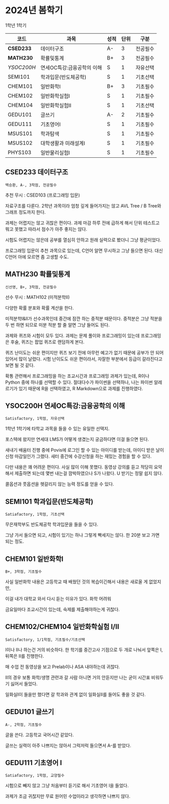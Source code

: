 # 2024년 봄학기
1학년 1학기

| 코드 | 과목 | 성적 | 단위 | 구분 |
| --- | --- | --- | --- | --- |
| **CSED233** | 데이터구조 | A- | 3 | 전공필수 |
| **MATH230** | 확률및통계 | B+ | 3 | 전공필수 |
| *YSOC200H* | 연세OC특강:금융공학의 이해 | S | 1 | 자유선택 |
| SEMI101 | 학과입문(반도체공학) | S | 1 | 기초선택 |
| CHEM101 | 일반화학I | B+ | 3 | 기초필수 |
| CHEM102 | 일반화학실험I | S | 1 | 기초필수 |
| CHEM104 | 일반화학실험II | S | 1 | 기초선택 |
| GEDU101 | 글쓰기 | A- | 2 | 기초필수 |
| GEDU111 | 기초영어I | S | 1 | 기초필수 |
| MSUS101 | 학과탐색 | S | 1 | 기초필수 |
| MSUS102 | 대학생활과 미래설계I | S | 1 | 기초필수 |
| PHYS103 | 일반물리실험I | S | 1 | 기초필수 |

## CSED233 데이터구조
`백승환, A-, 3학점, 전공필수`

추천 무시 : CSED103 (프로그래밍 입문)

자료구조를 다룬다. 2학년 과목이라 엄청 깊게 들어가지는 않고 AVL Tree / B Tree와 그래프 정도까지 한다.

과제는 어렵지는 않고 귀찮은 편이다. 과제 마감 하루 전에 급하게 해서 단위 테스트고 뭐고 못했고 따라서 점수가 아주 좋지는 않다.

시험도 어렵지는 않은데 공부를 열심히 안하고 원래 실력으로 봤더니 그냥 평균이었다.

프로그래밍 입문이 추천 과목으로 있는데, C언어 알면 무시하고 그냥 들으면 된다. 대신 C언어 아에 모르면 좀 고생할 수도.

## MATH230 확률및통계
`신선영, B+, 3학점, 전공필수`

선수 무시 : MATH102 (미적분학II)

다양한 확률 분포와 확률 계산을 한다.

미적분학I&II가 선수과목인데 중간에 잠깐 하는 중적분 때문이다. 중적분은 그냥 적분을 두 번 하면 되므로 미분 적분 할 줄 알면 그냥 들어도 된다.

과제와 퀴즈와 시험이 모두 있다. 과제는 문제 풀이와 프로그래밍이 있는데 프로그래밍은 후술, 퀴즈는 팝업 퀴즈로 랜덤하게 본다.

퀴즈 난이도는 쉬운 편이지만 퀴즈 보기 전에 아무런 예고가 없기 때문에 공부가 안 되어 있어서 많이 날렸다. 시험 난이도도 쉬운 편이라서,
자잘한 부분에서 등급이 갈라진다고 보면 될 것 같다.

확통 관련해서 프로그래밍을 하는 조교시간과 프로그래밍 과제가 있는데, R이나 Python 중에 하나를 선택할 수 있다. 절대다수가 파이썬을 선택하나,
나는 파이썬 알레르기가 있기 때문에 R을 선택하였고, R Markdown으로 과제를 진행하였다.

## YSOC200H 연세OC특강:금융공학의 이해
`Satisfactory, 1학점, 자유선택`

1학년 1학기에 타학교 과목을 들을 수 있는 유일한 선택지.

포스텍에 왔지만 연세대 LMS가 어떻게 생겼는지 궁금하다면 이걸 들으면 된다.

새내기 배움터 진행 중에 Povis에 로그인 할 수 있는 아이디를 받는데, 아이디 받은 날이 신청 마감일인가 그랬다.
새터 중간에 수강신청을 하는 재밌는 경험을 할 수 있다.

다만 내용은 꽤 어려운 편이다. 사실 많이 이해 못했다. 동영상 강의를 듣고 적당히 요약해서 제출하면 되는데 몇번 내는걸
깜박하였으나 S가 나왔다. U 받기는 정말 쉽지 않다.

콜옵션과 풋옵션을 헷갈리지 않는 능력 정도를 얻을 수 있다.

## SEMI101 학과입문(반도체공학)
`Satiafactory, 1학점, 기초선택`

무은재학부도 반도체공학 학과입문을 들을 수 있다.

그냥 가서 들으면 되고, 시험이 있기는 하나 그렇게 빡세지는 않다. 한 20분 보고 가면 되는 정도.

## CHEM101 일반화학I
`B+, 3학점, 기초필수`

사실 일반화학 내용은 고등학교 때 배웠던 것의 복습이긴해서 내용은 새로울 게 없었지만,

이걸 내가 대학교 와서 다시 듣는 이유가 있다. 화학 어려워

금요일마다 조교시간이 있는데, 숙제를 제출해야하는게 귀찮다.

## CHEM102/CHEM104 일반화학실험 I/II
`Satisfactory, 1/1학점, 기초필수/기초선택`

I이나 II나 하는건 거의 비슷하다. 한 학기를 중간고사 기점으로 두 개로 나눠서 앞쪽은 I, 뒤쪽은 II를 진행한다.

매 수업 전 동영상을 보고 Prelab이나 ASA 내야하는데 귀찮다.

II의 경우 보통 화학/생명 관련과 갈 사람 아니면 거의 안듣지만 나는 굳이 시간표 비워두기 싫어서 들었다.

일화실I이 들을만 했다면 갈 학과와 관계 없이 일화실II를 들어도 좋을 것 같다.

## GEDU101 글쓰기
`A-, 2학점, 기초필수`

글을 쓴다. 고등학교 국어시간 같았다.

글쓰는 실력이 아주 나쁘지는 않아서 그럭저럭 들으면서 A-를 받았다.

## GEDU111 기초영어 I
`Satiafactory, 1학점, 교양필수`

시험으로 빼지 않고 그냥 처음부터 듣기로 해서 기초영어 I을 들었다.

과제가 조금 귀찮지만 무료 원어민 수업이라고 생각하면 나쁘지 않다.





